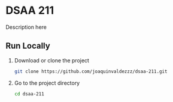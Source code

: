 # DSAA 211

Description here

## Run Locally

1. Download or clone the project

   ```sh
   git clone https://github.com/joaquinvaldezzz/dsaa-211.git
   ```

2. Go to the project directory

   ```sh
   cd dsaa-211
   ```
